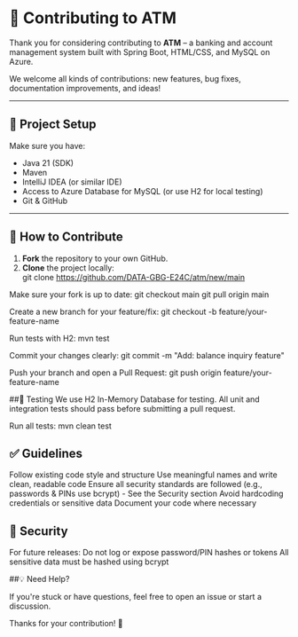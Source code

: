 # 🤝 Contributing to ATM  

Thank you for considering contributing to **ATM** – a banking and account management system built with Spring Boot, HTML/CSS, and MySQL on Azure.  

We welcome all kinds of contributions: new features, bug fixes, documentation improvements, and ideas!  

---

## 🧰 Project Setup  

Make sure you have:  

- Java 21 (SDK)  
- Maven  
- IntelliJ IDEA (or similar IDE)  
- Access to Azure Database for MySQL (or use H2 for local testing)  
- Git & GitHub  

---

## 🚧 How to Contribute  

1. **Fork** the repository to your own GitHub.  
2. **Clone** the project locally:  
git clone https://github.com/DATA-GBG-E24C/atm/new/main

Make sure your fork is up to date:
git checkout main
git pull origin main


Create a new branch for your feature/fix:
git checkout -b feature/your-feature-name


Run tests with H2:
mvn test


Commit your changes clearly:
git commit -m "Add: balance inquiry feature"

Push your branch and open a Pull Request:
git push origin feature/your-feature-name

##🧪 Testing
We use H2 In-Memory Database for testing. All unit and integration tests should pass before submitting a pull request.

Run all tests:
mvn clean test


## ✅ Guidelines
Follow existing code style and structure
Use meaningful names and write clean, readable code
Ensure all security standards are followed (e.g., passwords & PINs use bcrypt) - See the Security section
Avoid hardcoding credentials or sensitive data
Document your code where necessary


## 🔐 Security
For future releases:
Do not log or expose password/PIN hashes or tokens
All sensitive data must be hashed using bcrypt


##💡 Need Help?

If you're stuck or have questions, feel free to open an issue or start a discussion.

Thanks for your contribution! 🙌
